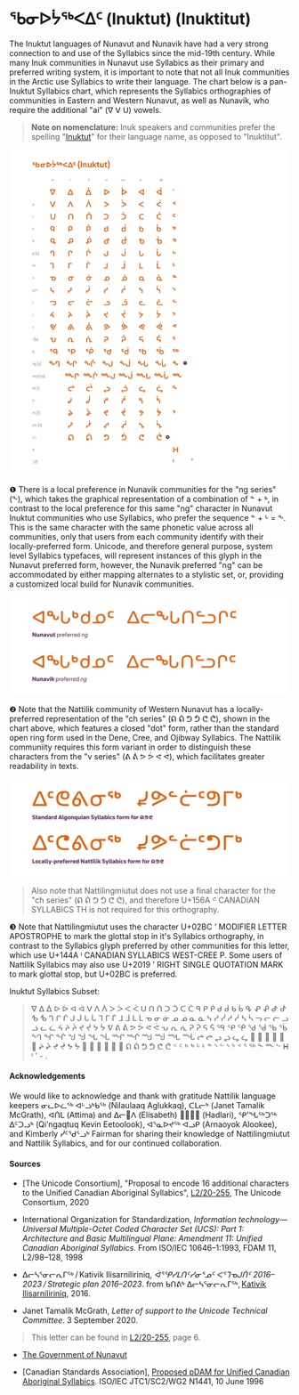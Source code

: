 # ᖃᓂᐅᔮᖅᐸᐃᑦ (Inuktut) (Inuktitut)
The Inuktut languages of Nunavut and Nunavik have had a very strong connection to and use of the Syllabics since the mid-19th century. While many Inuk communities in Nunavut use Syllabics as their primary and preferred writing system, it is important to note that not all Inuk communities in the Arctic use Syllabics to write their language. The chart below is a pan-Inuktut Syllabics chart, which represents the Syllabics orthographies of communities in Eastern and Western Nunavut, as well as Nunavik, who require the additional "ai" (ᐁ ᐯ ᑌ) vowels.

> **Note on nomenclature:** Inuk speakers and communities prefer the spelling "[Inuktut](https://tusaalanga.ca/index.php/)" for their language name, as opposed to "Inuktitut".



![Inuktut-Syllabics Complete Orthography Chart](/static-syllabics-charts/inuktut-syllabics.png)


❶ There is a local preference in Nunavik communities for the "ng series" (ᖕ), which takes the graphical representation of a combination of ᓐ + ᒃ, in contrast to the local preference for this same "ng" character in Nunavut Inuktut communities who use Syllabics, who prefer the sequence ᓐ + ᒡ = ᖕ. This is the same character with the same phonetic value across all communities, only that users from each community identify with their locally-preferred form. Unicode, and therefore general purpose, system level Syllabics typefaces, will represent instances of this glyph in the Nunavut preferred form, however, the Nunavik preferred "ng" can be accommodated by either mapping alternates to a stylistic set, or, providing a customized local build for Nunavik communities.

![Nunavut and Nunavik preferred "ng"](/figures/ng-locl.png)


❷ Note that the Nattilik community of Western Nunavut has a locally-preferred representation of the "ch series" (ᕠ ᕢ ᕤ ᕥ ᕦ ᕧ), shown in the chart above, which features a closed "dot" form, rather than the standard open ring form used in the Dene, Cree, and Ojibway Syllabics. The Nattilik communiity requires this form variant in order to distinguish these characters from the "v series" (ᕕ ᕖ ᕗ ᕘ ᕙ ᕚ), which facilitates greater readability in texts.

![Nattilik preferred ᕠ ᕤ ᕦ](/figures/nattilik-locl-%E1%95%A0%E1%95%A4%E1%95%A6.png)

> Also note that Nattilingmiutut does not use a final character for the "ch series" (ᕠ ᕢ ᕤ ᕥ ᕦ ᕧ), and therefore U+156A ᕪ CANADIAN SYLLABICS TH is not required for this orthography.

❸ Note that Nattilingmiutut uses the character U+02BC ʼ MODIFIER LETTER APOSTROPHE to mark the glottal stop in it's Syllabics orthography, in contrast to the Syllabics glyph preferred by other communities for this letter, which use U+144A ᑊ CANADIAN SYLLABICS WEST-CREE P. Some users of Nattilik Syllabics may also use U+2019 ’ RIGHT SINGLE QUOTATION MARK to mark glottal stop, but U+02BC is preferred.


Inuktut Syllabics Subset:
> ᐁ ᐃ ᐄ ᐅ ᐆ ᐊ ᐋ ᐯ ᐱ ᐲ ᐳ ᐴ ᐸ ᐹ ᑌ ᑎ ᑏ ᑐ ᑑ ᑕ ᑖ ᑫ ᑭ ᑮ ᑯ ᑰ ᑲ ᑳ ᕴ ᕵ ᕶ ᕷ ᕸ ᕹ ᕺ ᒉ ᒋ ᒌ ᒍ ᒎ ᒐ ᒑ ᒣ ᒥ ᒦ ᒧ ᒨ ᒪ ᒫ ᓀ ᓂ ᓃ ᓄ ᓅ ᓇ ᓈ ᓭ ᓯ ᓰ ᓱ ᓲ ᓴ ᓵ ᓓ ᓕ ᓖ ᓗ ᓘ ᓚ ᓛ ᔦ ᔨ ᔩ ᔪ ᔫ ᔭ ᔮ ᕓ ᕕ ᕖ ᕗ ᕘ ᕙ ᕚ ᕃ ᕆ ᕇ ᕈ ᕉ ᕋ ᕌ ᙯ ᕿ ᖀ ᖁ ᖂ ᖃ ᖄ ᙰ ᖏ ᖐ ᖑ ᖒ ᖓ ᖔ ᙱ ᙲ ᙳ ᙴ ᙵ ᙶ ᖠ ᖡ ᖢ ᖣ ᖤ ᖥ 𑪰 𑪱 𑪲 𑪳 𑪴 𑪵 ᖨ ᖩ ᖪ ᖫ ᖬ ᖭ 𑪶 𑪷 𑪸 𑪹 𑪺 𑪻 ᕠ ᕢ ᕤ ᕥ ᕦ ᕧ ᑉ ᑦ ᒃ ᕻ ᒡ ᒻ ᓐ ᔅ ᓪ ᔾ ᖮ ᕝ ᕐ ᖅ ᖕ ᖖ ᖦ ᕼ ᑊ ’ - .

#### Acknowledgements
We would like to acknowledge and thank with gratitude Nattilik language keepers ᓂᓚᐅᓛᖅ ᐊᒡᓘᒃᑲᖅ (Nilaulaaq Aglukkaq), ᑕᒪᓕᒃ (Janet Tamalik McGrath), ᐊᑏᒪ (Attima) and ᐃᓕ𑪴ᐱ (Elisabeth) 𑪴ᓪᓚᕆ (Hadlari), ᕿ’ᖓᖅᑐᖅ ᐃᑦᑐᓗᒃ (Qi’ngaqtuq Kevin Eetoolook), ᐊᕐᓇᐅᔪᖅ ᐊᓗᑭ (Arnaoyok Alookee), and Kimberly ᓰᑦᖁᕐᓗᒃ Fairman for sharing their knowledge of Nattilingmiutut and Nattilik Syllabics, and for our continued collaboration.

#### Sources
- [The Unicode Consortium], "Proposal to encode 16 additional characters to the Unified Canadian Aboriginal Syllabics", [L2/20-255](https://www.unicode.org/L2/L2020/20255-ucas-adds.pdf), The Unicode Consortium, 2020

- International Organization for Standardization, *Information technology—Universal Multiple-Octet Coded Character Set (UCS): Part 1: Architecture and Basic Multilingual Plane: Amendment 11: Unified Canadian Aboriginal Syllabics*. From ISO/IEC 10646–1:1993, FDAM 11, L2/98–128, 1998

- ᐃᓕᓴᕐᓂᓕᕆᒥᖅ / Kativik Ilisarniliriniq, *ᐋᕐᕐᑭᓯᒪᑎᑦᓯᓂᕐᓄᑦ ᐸᕐᒣᓀᒍᑏᑦ 2016–2023 / Strategic plan 2016–2023*. from ᑲᑎᕕᒃ ᐃᓕᓴᕐᓂᓕᕆᒥᖅ, [Kativik Ilisarniliriniq](https://www.kativik.qc.ca/in/), 2016.

- Janet Tamalik McGrath, *Letter of support to the Unicode Technical Committee*. 3 September 2020.
> This letter can be found in [L2/20-255](https://www.unicode.org/L2/L2020/20255-ucas-adds.pdf), page 6.

- [The Government of Nunavut](https://www.gov.nu.ca/iu)

- [Canadian Standards Association], [Proposed pDAM for Unified Canadian Aboriginal Syllabics](https://www.evertype.com/standards/sl/n1441-en.html). ISO/IEC JTC1/SC2/WG2 N1441, 10 June 1996
